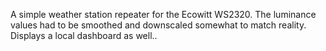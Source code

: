 A simple weather station repeater for the Ecowitt WS2320. The luminance values had to be smoothed and downscaled somewhat to match reality. Displays a local dashboard as well..
